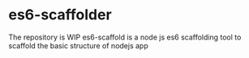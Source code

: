 # es6-scaffolder
The repository is WIP
es6-scaffold is a node js es6 scaffolding tool to scaffold the basic structure of nodejs app
